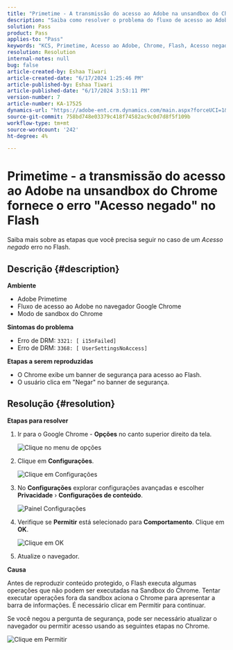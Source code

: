 ```yaml
---
title: "Primetime - A transmissão do acesso ao Adobe na unsandbox do Chrome fornece o erro \"Acesso negado\" no Flash"
description: "Saiba como resolver o problema do fluxo de acesso ao Adobe Adobe Primetime no modo de sandbox do Chrome do navegador Google Chrome."
solution: Pass
product: Pass
applies-to: "Pass"
keywords: "KCS, Primetime, Acesso ao Adobe, Chrome, Flash, Acesso negado"
resolution: Resolution
internal-notes: null
bug: false
article-created-by: Eshaa Tiwari
article-created-date: "6/17/2024 1:25:46 PM"
article-published-by: Eshaa Tiwari
article-published-date: "6/17/2024 3:53:11 PM"
version-number: 7
article-number: KA-17525
dynamics-url: "https://adobe-ent.crm.dynamics.com/main.aspx?forceUCI=1&pagetype=entityrecord&etn=knowledgearticle&id=148b5116-ad2c-ef11-840a-6045bd029b18"
source-git-commit: 758bd748e03379c418f74582ac9c0d7d8f5f109b
workflow-type: tm+mt
source-wordcount: '242'
ht-degree: 4%

---
```


# Primetime - a transmissão do acesso ao Adobe na unsandbox do Chrome fornece o erro &quot;Acesso negado&quot; no Flash


Saiba mais sobre as etapas que você precisa seguir no caso de um *Acesso negado* erro no Flash.

## Descrição {#description}


<b>Ambiente</b>

- Adobe Primetime
- Fluxo de acesso ao Adobe no navegador Google Chrome
- Modo de sandbox do Chrome


<b>Sintomas do problema</b>

- Erro de DRM: `3321: [ i15nFailed]`
- Erro de DRM: `3368: [ UserSettingsNoAccess]`


<b>Etapas a serem reproduzidas</b>

- O Chrome exibe um banner de segurança para acesso ao Flash.
- O usuário clica em &quot;Negar&quot; no banner de segurança.



## Resolução {#resolution}


<b>Etapas para resolver</b>

1. Ir para o Google Chrome - <b>Opções</b> no canto superior direito da tela.


   ![Clique no menu de opções](https://helpx.adobe.com/content/dam/help/en/adobe-access/kb/error-3321/jcr%3acontent/main-pars/procedure/proc_par/step_0/step_par/image/setting_menu.png "Clique no menu de opções")
2. Clique em <b>Configurações</b>.





   ![Clique em Configurações](https://helpx.adobe.com/content/dam/help/en/adobe-access/kb/error-3321/jcr%3acontent/main-pars/procedure/proc_par/step_1/step_par/image/3.jpg "Clique em Configurações")
3. No <b>Configurações</b> explorar configurações avançadas e escolher <b>Privacidade</b> › <b>Configurações de conteúdo</b>.

   ![Painel Configurações](https://helpx.adobe.com/content/dam/help/en/adobe-access/kb/error-3321/jcr%3acontent/main-pars/procedure/proc_par/step_2/step_par/image/5.jpg "Painel Configurações")
4. Verifique se <b>Permitir</b> está selecionado para <b>Comportamento</b>. Clique em <b>OK</b>.





   ![Clique em OK](https://helpx.adobe.com/content/dam/help/en/adobe-access/kb/error-3321/jcr%3acontent/main-pars/procedure/proc_par/step_3/step_par/image/unsandbox_settings.png "Clique em OK")
5. Atualize o navegador.


<b>Causa</b>

Antes de reproduzir conteúdo protegido, o Flash executa algumas operações que não podem ser executadas na Sandbox do Chrome. Tentar executar operações fora da sandbox aciona o Chrome para apresentar a barra de informações. É necessário clicar em Permitir para continuar.

Se você negou a pergunta de segurança, pode ser necessário atualizar o navegador ou permitir acesso usando as seguintes etapas no Chrome.

![Clique em Permitir](https://helpx.adobe.com/content/dam/help/en/adobe-access/kb/error-3321/jcr%3acontent/main-pars/image/chrome_infobar.png "Clique em Permitir")
